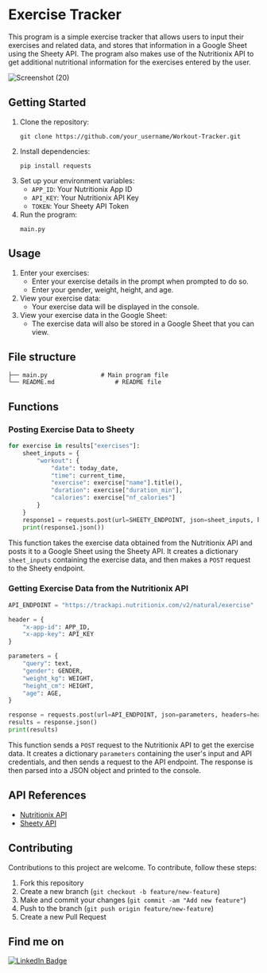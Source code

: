 # Exercise Tracker

This program is a simple exercise tracker that allows users to input their exercises and related data, and stores that information in a Google Sheet using the Sheety API. The program also makes use of the Nutritionix API to get additional nutritional information for the exercises entered by the user.

![Screenshot (20)](https://github.com/GokulBakkiyarasu/Workout-Tracker/assets/87391223/5749715b-7e10-4db2-86e1-c90b0d859f3a)


## Getting Started

1. Clone the repository:
   ```
   git clone https://github.com/your_username/Workout-Tracker.git
   ```
2. Install dependencies:
   ```
   pip install requests
   ```
3. Set up your environment variables:
   - `APP_ID`: Your Nutritionix App ID
   - `API_KEY`: Your Nutritionix API Key
   - `TOKEN`: Your Sheety API Token
4. Run the program:
   ```
   main.py
   ```

## Usage

1. Enter your exercises:
   - Enter your exercise details in the prompt when prompted to do so.
   - Enter your gender, weight, height, and age.
2. View your exercise data:
   - Your exercise data will be displayed in the console.
3. View your exercise data in the Google Sheet:
   - The exercise data will also be stored in a Google Sheet that you can view.

## File structure

```
├── main.py        	      # Main program file
└── README.md                 # README file
```

## Functions

### Posting Exercise Data to Sheety

```python
for exercise in results["exercises"]:
    sheet_inputs = {
        "workout": {
            "date": today_date,
            "time": current_time,
            "exercise": exercise["name"].title(),
            "duration": exercise["duration_min"],
            "calories": exercise["nf_calories"]
        }
    }
    response1 = requests.post(url=SHEETY_ENDPOINT, json=sheet_inputs, headers=header1)
    print(response1.json())
```

This function takes the exercise data obtained from the Nutritionix API and posts it to a Google Sheet using the Sheety API. It creates a dictionary `sheet_inputs` containing the exercise data, and then makes a `POST` request to the Sheety endpoint.

### Getting Exercise Data from the Nutritionix API

```python
API_ENDPOINT = "https://trackapi.nutritionix.com/v2/natural/exercise"

header = {
    "x-app-id": APP_ID,
    "x-app-key": API_KEY
}

parameters = {
    "query": text,
    "gender": GENDER,
    "weight_kg": WEIGHT,
    "height_cm": HEIGHT,
    "age": AGE,
}

response = requests.post(url=API_ENDPOINT, json=parameters, headers=header)
results = response.json()
print(results)
```

This function sends a `POST` request to the Nutritionix API to get the exercise data. It creates a dictionary `parameters` containing the user's input and API credentials, and then sends a request to the API endpoint. The response is then parsed into a JSON object and printed to the console.

## API References

- [Nutritionix API](https://developer.nutritionix.com/docs/v2)
- [Sheety API](https://sheety.co/docs/requests)
## Contributing
Contributions to this project are welcome. To contribute, follow these steps:
1. Fork this repository
2. Create a new branch (`git checkout -b feature/new-feature`)
3. Make and commit your changes (`git commit -am "Add new feature"`)
4. Push to the branch (`git push origin feature/new-feature`)
5. Create a new Pull Request
## Find me on
[![LinkedIn Badge](https://img.shields.io/badge/LinkedIn-Profile-informational?style=flat&logo=linkedin&logoColor=white&color=0D76A8)](https://www.linkedin.com/in/gokul-bakkiyarasu-531535251)
